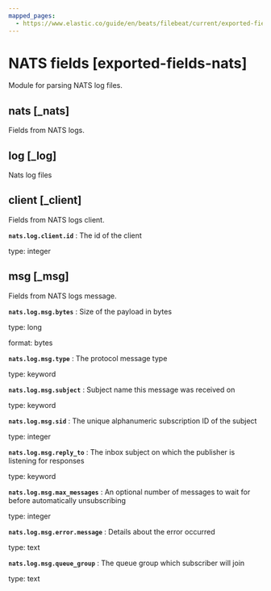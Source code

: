 ```yaml
---
mapped_pages:
  - https://www.elastic.co/guide/en/beats/filebeat/current/exported-fields-nats.html
---
```


# NATS fields [exported-fields-nats]

Module for parsing NATS log files.


## nats [_nats]

Fields from NATS logs.


## log [_log]

Nats log files


## client [_client]

Fields from NATS logs client.


**`nats.log.client.id`**
:   The id of the client

type: integer


## msg [_msg]

Fields from NATS logs message.


**`nats.log.msg.bytes`**
:   Size of the payload in bytes

type: long

format: bytes


**`nats.log.msg.type`**
:   The protocol message type

type: keyword


**`nats.log.msg.subject`**
:   Subject name this message was received on

type: keyword


**`nats.log.msg.sid`**
:   The unique alphanumeric subscription ID of the subject

type: integer


**`nats.log.msg.reply_to`**
:   The inbox subject on which the publisher is listening for responses

type: keyword


**`nats.log.msg.max_messages`**
:   An optional number of messages to wait for before automatically unsubscribing

type: integer


**`nats.log.msg.error.message`**
:   Details about the error occurred

type: text


**`nats.log.msg.queue_group`**
:   The queue group which subscriber will join

type: text


